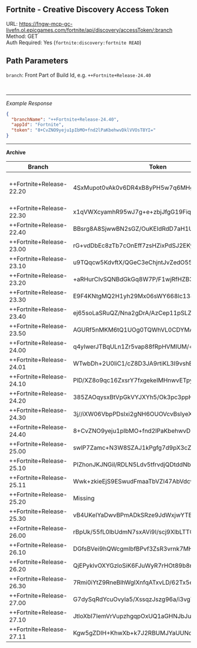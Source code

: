 ## Fortnite - Creative Discovery Access Token

URL: https://fngw-mcp-gc-livefn.ol.epicgames.com/fortnite/api/discovery/accessToken/:branch \
Method: GET \
Auth Required: Yes (`fortnite:discovery:fortnite READ`)

## Path Parameters

`branch`: Front Part of Build Id, e.g. `++Fortnite+Release-24.40`

<br/>

---

_Example Response_

```json
{
  "branchName": "++Fortnite+Release-24.40",
  "appId": "Fortnite",
  "token": "8+CvZNO9yeju1pIbMO+fnd2lPaKbehwvDklVVOsT8YI="
}
```

---

**Archive**

| Branch                   | Token                                        | Source                                                                                                             |
| ------------------------ | -------------------------------------------- | ------------------------------------------------------------------------------------------------------------------ |
| ++Fortnite+Release-22.20 | 4SxMupot0vAk0v6DR4xB8yPH5w7q6MHglkBDtJ0r4g0= | Lele from a old [Image](https://cdn.discordapp.com/attachments/934432117469896734/1033380166241636483/unknown.png) |
| ++Fortnite+Release-22.30 | x1qVWXcyamhR95wJ7g+e+zbjJfgG19FiqthlmsVN2G4= | Lele                                                                                                               |
| ++Fortnite+Release-22.40 | BBsrg8A8SjwwBN2sGZ/OuKEIdRdD7aH1UNUT3qk4zys= | YLSDev                                                                                                             |
| ++Fortnite+Release-23.00 | rG+vdDbEc8zTb7cOnEff7zsHZixPdSJ2EKyI81kmGb4= | Lele                                                                                                               |
| ++Fortnite+Release-23.10 | u9TQqcw5KdvftX/QGeC3eChjntJvZedO55wAZeCW3Yg= | Lele                                                                                                               |
| ++Fortnite+Release-23.20 | +aRHurCIvSQNBdGkGq8W7P/F1wjRfHZB3mPuDiFCddo= | YLSDev                                                                                                             |
| ++Fortnite+Release-23.30 | E9F4KNtgMQ2H1yh29Mx06sWY668lc138RjHWCFMln9c= | Lele                                                                                                               |
| ++Fortnite+Release-23.40 | ej65soLaSRuQZ/Nna2gDrA/AzCep11pSLZ6MI8k438k= | Lele                                                                                                               |
| ++Fortnite+Release-23.50 | AGURf5nMKM6tQ1UOg0TQWhVL0CDYMASflh3QOqcUFcI= | Lele                                                                                                               |
| ++Fortnite+Release-24.00 | q4yIwerJTBqULn1Zr5vap88fRpHVMIUM/+gnqMSuVp4= | Lele                                                                                                               |
| ++Fortnite+Release-24.01 | WTwbDh+2U0liC1/cZ8D3JA9rtiKL3I9vshEAuRkQVoE= | Lele                                                                                                               |
| ++Fortnite+Release-24.10 | PlD/XZ8o9qc16ZxsrY7fxgekeIMHnwvETpyaAvmu0JY= | Lele                                                                                                               |
| ++Fortnite+Release-24.20 | 385ZAOqysxBtVpGkVYJXYh5/Ok3pc3ppH0VtHLaxxjk= | Lele                                                                                                               |
| ++Fortnite+Release-24.30 | 3j//iXW06VbpPDsIxi2gNH6OUOVcvBsIyeX0ALbRaOg= | Lele                                                                                                               |
| ++Fortnite+Release-24.40 | 8+CvZNO9yeju1pIbMO+fnd2lPaKbehwvDklVVOsT8YI= | Lele                                                                                                               |
| ++Fortnite+Release-25.00 | swlP7Zamc+N3W8SZAJ1kPgfg7d9pX3cZXqF+dElYCiw= | Lele                                                                                                               |
| ++Fortnite+Release-25.10 | PIZhonJKJNGiI/RDLN5Ldv5tfrvdjQDtddNbJULSwBg= | Lele                                                                                                               |
| ++Fortnite+Release-25.11 | Wwk+zkieEjS9ESwudFmaaTbVZI47AbVdcwbUAW11LPI= | Lele                                                                                                               |
| ++Fortnite+Release-25.20 | Missing                                      |                                                                                                                    |
| ++Fortnite+Release-25.30 | vB4UKeIYaDwvBPmADkSRze9JdWxjwYTBJWtzGYG/mWw= | Lele                                                                                                               |
| ++Fortnite+Release-26.00 | rBpUk/55fL0lbUdmN7sxAVi9I/scj9XlbLTT0IMyD4U= | Lele                                                                                                               |
| ++Fortnite+Release-26.10 | DGfsBVei9hQWcgmIbfBPvf3ZsR3vrnk7MHB9+xvvxrw= | Lele                                                                                                               |
| ++Fortnite+Release-26.20 | QjEPyklvOXYGzloSiK6FJuWyR7rHOt89b8rij63qk90= | Lele                                                                                                               |
| ++Fortnite+Release-26.30 | 7Rmi0iYtZ9RneBlhWgIXnfqATxvLD/62Tx5eHRhEBhA= | Lele                                                                                                               |
| ++Fortnite+Release-27.00 | G7dySqRdYcuOvyIa5/XssqzJszg96a/i3vgY9l83R8U= | Lele                                                                                                               |
| ++Fortnite+Release-27.10 | JtloXbI7IemVrVupzhgqpOxUQ1aGHNJbJulU4w8AO+4= | Lele                                                                                                               |
| ++Fortnite+Release-27.11 | Kgw5gZDIH+KhwXb+k7J2RBUMJYaUUNqPhGWVl44VMsg= | Lele                                                                                                               |
